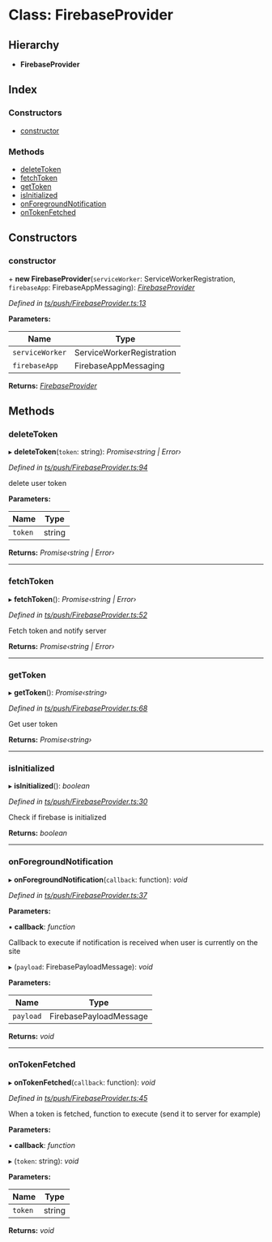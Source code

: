 
# Class: FirebaseProvider

## Hierarchy

* **FirebaseProvider**

## Index

### Constructors

* [constructor](firebaseprovider.md#constructor)

### Methods

* [deleteToken](firebaseprovider.md#deletetoken)
* [fetchToken](firebaseprovider.md#fetchtoken)
* [getToken](firebaseprovider.md#gettoken)
* [isInitialized](firebaseprovider.md#isinitialized)
* [onForegroundNotification](firebaseprovider.md#onforegroundnotification)
* [onTokenFetched](firebaseprovider.md#ontokenfetched)

## Constructors

###  constructor

\+ **new FirebaseProvider**(`serviceWorker`: ServiceWorkerRegistration, `firebaseApp`: FirebaseAppMessaging): *[FirebaseProvider](firebaseprovider.md)*

*Defined in [ts/push/FirebaseProvider.ts:13](https://github.com/easy-pwa/easy-pwa-js/blob/1faf83b/src/ts/push/FirebaseProvider.ts#L13)*

**Parameters:**

Name | Type |
------ | ------ |
`serviceWorker` | ServiceWorkerRegistration |
`firebaseApp` | FirebaseAppMessaging |

**Returns:** *[FirebaseProvider](firebaseprovider.md)*

## Methods

###  deleteToken

▸ **deleteToken**(`token`: string): *Promise‹string | Error›*

*Defined in [ts/push/FirebaseProvider.ts:94](https://github.com/easy-pwa/easy-pwa-js/blob/1faf83b/src/ts/push/FirebaseProvider.ts#L94)*

delete user token

**Parameters:**

Name | Type |
------ | ------ |
`token` | string |

**Returns:** *Promise‹string | Error›*

___

###  fetchToken

▸ **fetchToken**(): *Promise‹string | Error›*

*Defined in [ts/push/FirebaseProvider.ts:52](https://github.com/easy-pwa/easy-pwa-js/blob/1faf83b/src/ts/push/FirebaseProvider.ts#L52)*

Fetch token and notify server

**Returns:** *Promise‹string | Error›*

___

###  getToken

▸ **getToken**(): *Promise‹string›*

*Defined in [ts/push/FirebaseProvider.ts:68](https://github.com/easy-pwa/easy-pwa-js/blob/1faf83b/src/ts/push/FirebaseProvider.ts#L68)*

Get user token

**Returns:** *Promise‹string›*

___

###  isInitialized

▸ **isInitialized**(): *boolean*

*Defined in [ts/push/FirebaseProvider.ts:30](https://github.com/easy-pwa/easy-pwa-js/blob/1faf83b/src/ts/push/FirebaseProvider.ts#L30)*

Check if firebase is initialized

**Returns:** *boolean*

___

###  onForegroundNotification

▸ **onForegroundNotification**(`callback`: function): *void*

*Defined in [ts/push/FirebaseProvider.ts:37](https://github.com/easy-pwa/easy-pwa-js/blob/1faf83b/src/ts/push/FirebaseProvider.ts#L37)*

**Parameters:**

▪ **callback**: *function*

Callback to execute if notification is received when user is currently on the site

▸ (`payload`: FirebasePayloadMessage): *void*

**Parameters:**

Name | Type |
------ | ------ |
`payload` | FirebasePayloadMessage |

**Returns:** *void*

___

###  onTokenFetched

▸ **onTokenFetched**(`callback`: function): *void*

*Defined in [ts/push/FirebaseProvider.ts:45](https://github.com/easy-pwa/easy-pwa-js/blob/1faf83b/src/ts/push/FirebaseProvider.ts#L45)*

When a token is fetched, function to execute (send it to server for example)

**Parameters:**

▪ **callback**: *function*

▸ (`token`: string): *void*

**Parameters:**

Name | Type |
------ | ------ |
`token` | string |

**Returns:** *void*
